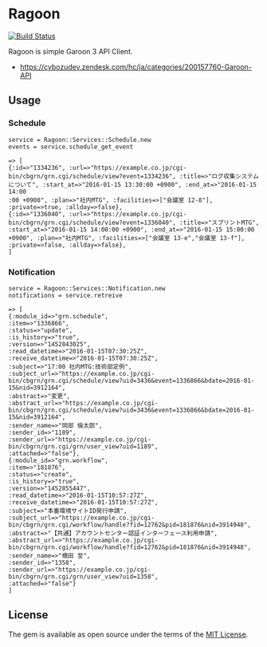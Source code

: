 # Ragoon

[![Build Status](https://travis-ci.org/kwappa/ragoon.svg?branch=master)](https://travis-ci.org/kwappa/ragoon)

Ragoon is simple Garoon 3 API Client.

- https://cybozudev.zendesk.com/hc/ja/categories/200157760-Garoon-API

## Usage

### Schedule

```
service = Ragoon::Services::Schedule.new
events = service.schedule_get_event

=> [
{:id=>"1334236", :url=>"https://example.co.jp/cgi-bin/cbgrn/grn.cgi/schedule/view?event=1334236", :title=>"ログ収集システムについて", :start_at=>"2016-01-15 13:30:00 +0900", :end_at=>"2016-01-15 14:00
:00 +0900", :plan=>"社内MTG", :facilities=>["会議室 12-8"], :private=>true, :allday=>false},
{:id=>"1336040", :url=>"https://example.co.jp/cgi-bin/cbgrn/grn.cgi/schedule/view?event=1336040", :title=>"スプリントMTG", :start_at=>"2016-01-15 14:00:00 +0900", :end_at=>"2016-01-15 15:00:00
+0900", :plan=>"社内MTG", :facilities=>["会議室 13-e","会議室 13-f"], :private=>false, :allday=>false},
]
```

### Notification

```
service = Ragoon::Services::Notification.new
notifications = service.retreive

=> [
{:module_id=>"grn.schedule",
:item=>"1336866",
:status=>"update",
:is_history=>"true",
:version=>"1452843025",
:read_datetime=>"2016-01-15T07:30:25Z",
:receive_datetime=>"2016-01-15T07:30:25Z",
:subject=>"17:00 社内MTG:技術部定例",
:subject_url=>"https://example.co.jp/cgi-bin/cbgrn/grn.cgi/schedule/view?uid=3436&event=1336866&bdate=2016-01-15&nid=3912164",
:abstract=>"変更",
:abstract_url=>"https://example.co.jp/cgi-bin/cbgrn/grn.cgi/schedule/view?uid=3436&event=1336866&bdate=2016-01-15&nid=3912164",
:sender_name=>"岡部 倫太郎",
:sender_id=>"1189",
:sender_url=>"https://example.co.jp/cgi-bin/cbgrn/grn.cgi/grn/user_view?uid=1189",
:attached=>"false"},
{:module_id=>"grn.workflow",
:item=>"181876",
:status=>"create",
:is_history=>"true",
:version=>"1452855447",
:read_datetime=>"2016-01-15T10:57:27Z",
:receive_datetime=>"2016-01-15T10:57:27Z",
:subject=>"本番環境サイトID発行申請",
:subject_url=>"https://example.co.jp/cgi-bin/cbgrn/grn.cgi/workflow/handle?fid=12762&pid=181876&nid=3914948",
:abstract=>"【共通】アカウントセンター認証インターフェース利用申請",
:abstract_url=>"https://example.co.jp/cgi-bin/cbgrn/grn.cgi/workflow/handle?fid=12762&pid=181876&nid=3914948",
:sender_name=>"橋田 至",
:sender_id=>"1358",
:sender_url=>"https://example.co.jp/cgi-bin/cbgrn/grn.cgi/grn/user_view?uid=1358",
:attached=>"false"}
]
```

## License

The gem is available as open source under the terms of the [MIT License](http://opensource.org/licenses/MIT).
